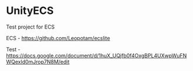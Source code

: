 # UnityECS
Test project for ECS

ECS - https://github.com/Leopotam/ecslite

Test - https://docs.google.com/document/d/1huX_UQjfb0f4OxgBPL4UXwpWuFNWQexld0mJrop7N8M/edit
